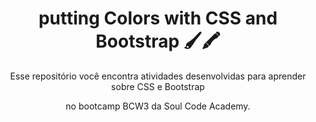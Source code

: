 <div align="center">
<h1>putting Colors with CSS and Bootstrap 🖌️🖍️</h2>
<p>Esse repositório você encontra atividades desenvolvidas para aprender sobre CSS e Bootstrap<p>
no bootcamp BCW3 da Soul Code Academy.
</div>
